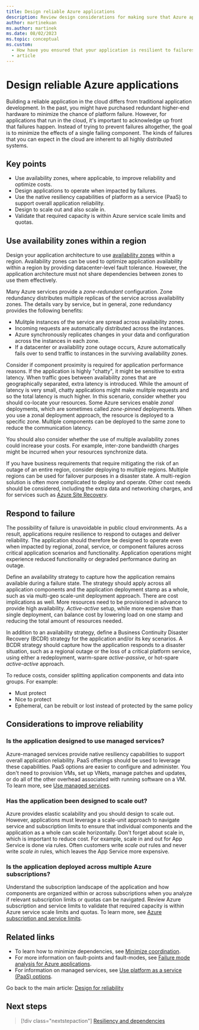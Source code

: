```yaml
---
title: Design reliable Azure applications
description: Review design considerations for making sure that Azure applications are reliable, scalable, and resilient to failure.
author: martinekuan
ms.author: martinek
ms.date: 08/02/2023
ms.topic: conceptual
ms.custom:
  - How have you ensured that your application is resilient to failures?
  - article
---
```


# Design reliable Azure applications

Building a reliable application in the cloud differs from traditional application development. In the past, you might have purchased redundant higher-end hardware to minimize the chance of platform failure. However, for applications that run in the cloud, it's important to acknowledge up front that failures happen. Instead of trying to prevent failures altogether, the goal is to minimize the effects of a single failing component. The kinds of failures that you can expect in the cloud are inherent to all highly distributed systems.

## Key points

- Use availability zones, where applicable, to improve reliability and optimize costs.
- Design applications to operate when impacted by failures.
- Use the native resiliency capabilities of platform as a service (PaaS) to support overall application reliability.
- Design to scale out and also scale in.
- Validate that required capacity is within Azure service scale limits and quotas.

## Use availability zones within a region

Design your application architecture to use [availability zones](/azure/reliability/availability-zones-overview) within a region. Availability zones can be used to optimize application availability within a region by providing datacenter-level fault tolerance. However, the application architecture must not share dependencies between zones to use them effectively.

Many Azure services provide a *zone-redundant* configuration. Zone redundancy distributes multiple replicas of the service across availability zones. The details vary by service, but in general, zone redundancy provides the following benefits:

- Mulitple instances of the service are spread across availability zones.
- Incoming requests are automatically distributed across the instances.
- Azure synchronously replicates changes in your data and configuration across the instances in each zone.
- If a datacenter or availability zone outage occurs, Azure automatically fails over to send traffic to instances in the surviving availability zones.

Consider if component proximity is required for application performance reasons. If the application is highly "chatty", it might be sensitive to extra latency. When traffic goes between availability zones that are geographically separated, extra latency is introduced. While the amount of latency is very small, chatty applications might make mulitple requests and so the total latency is much higher. In this scenario, consider whether you should co-locate your resources. Some Azure services enable *zonal* deployments, which are sometimes called *zone-pinned* deployments. When you use a zonal deployment approach, the resource is deployed to a specific zone. Multiple components can be deployed to the same zone to reduce the communication latency.

You should also consider whether the use of multiple availability zones could increase your costs. For example, inter-zone bandwidth charges might be incurred when your resources synchronize data.

If you have business requirements that require mitigating the risk of an outage of an entire region, consider deploying to multiple regions. Multiple regions can be used for failover purposes in a disaster state. A multi-region solution is often more complicated to deploy and operate. Other cost needs should be considered, including the extra data and networking charges, and for services such as [Azure Site Recovery](/azure/site-recovery/site-recovery-overview).

## Respond to failure

The possibility of failure is unavoidable in public cloud environments. As a result, applications require resilience to respond to outages and deliver reliability. The application should therefore be designed to operate even when impacted by regional, zonal, service, or component failures across critical application scenarios and functionality. Application operations might experience reduced functionality or degraded performance during an outage.

Define an availability strategy to capture how the application remains available during a failure state. The strategy should apply across all application components and the application deployment stamp as a whole, such as via multi-geo scale-unit deployment approach. There are cost implications as well. More resources need to be provisioned in advance to provide high availability. *Active-active* setup, while more expensive than single deployment, can balance cost by lowering load on one stamp and reducing the total amount of resources needed.

In addition to an availability strategy, define a Business Continuity Disaster Recovery (BCDR) strategy for the application and/or its key scenarios. A BCDR strategy should capture how the application responds to a disaster situation, such as a regional outage or the loss of a critical platform service, using either a redeployment, warm-spare *active-passive*, or hot-spare *active-active* approach.

To reduce costs, consider splitting application components and data into groups. For example:

- Must protect
- Nice to protect
- Ephemeral, can be rebuilt or lost instead of protected by the same policy

## Considerations to improve reliability

### Is the application designed to use managed services?

Azure-managed services provide native resiliency capabilities to support overall application reliability. PaaS offerings should be used to leverage these capabilities. PaaS options are easier to configure and administer. You don't need to provision VMs, set up VNets, manage patches and updates, or do all of the other overhead associated with running software on a VM. To learn more, see [Use managed services](/azure/architecture/guide/design-principles/managed-services).

### Has the application been designed to scale out?

Azure provides elastic scalability and you should design to scale out. However, applications must leverage a scale-unit approach to navigate service and subscription limits to ensure that individual components and the application as a whole can scale horizontally. Don't forget about scale in, which is important to reduce cost. For example, scale in and out for App Service is done via rules. Often customers write *scale out* rules and never write *scale in* rules, which leaves the App Service more expensive.

### Is the application deployed across multiple Azure subscriptions?

Understand the subscription landscape of the application and how components are organized within or across subscriptions when you analyze if relevant subscription limits or quotas can be navigated. Review Azure subscription and service limits to validate that required capacity is within Azure service scale limits and quotas. To learn more, see [Azure subscription and service limits](/azure/azure-resource-manager/management/azure-subscription-service-limits).

## Related links

- To learn how to minimize dependencies, see [Minimize coordination](/azure/architecture/guide/design-principles/minimize-coordination).
- For more information on fault-points and fault-modes, see [Failure mode analysis for Azure applications](/azure/architecture/resiliency/failure-mode-analysis).
- For information on managed services, see [Use platform as a service (PaaS) options](/azure/architecture/guide/design-principles/managed-services).

Go back to the main article: [Design for reliability](design-checklist.md)

## Next steps

> [!div class="nextstepaction"]
> [Resiliency and dependencies](./design-resiliency.md)
